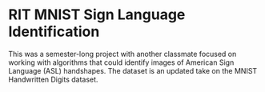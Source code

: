 # RIT MNIST Sign Language Identification

This was a semester-long project with another classmate focused on working with algorithms that could identify images of American Sign Language (ASL) handshapes.  The dataset is an updated take on the MNIST Handwritten Digits dataset.
